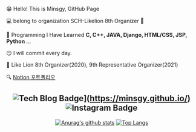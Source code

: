 
😁 Hello! This is Minsgy, GitHub Page  


💻 belong to organization  SCH-Likelion 8th Organizer 🦁  


🤩 Programming I Have Learned **C, C++, JAVA, Django, HTML/CSS, JSP, Python** ...  


😏 I will commit every day.  
  
🦁 Like Lion 8th Organizer(2020), 9th Representative Organizer(2021)  
  
🔍 [Notion 포트폴리오](https://www.notion.so/2d15dcbec9d144fd9c1ba8d850f721de)  
  
  
<div align=center>

  
![Tech Blog Badge](http://img.shields.io/badge/-Tech%20blog-black?style=flat-square&logo=github&link=https://minsgy.github.io/)](https://minsgy.github.io/)
![Instagram Badge](https://img.shields.io/badge/Instagram-ff69b4?style=flat-square&logo=instagram&logoColor=white&link=https://www.instagram.com/min_sgy/)
---


[![Anurag's github stats](https://github-readme-stats.vercel.app/api?username=minsgy&show_icons=true&theme=graywhite )](https://github.com/anuraghazra/github-readme-stats)
[![Top Langs](https://github-readme-stats.vercel.app/api/top-langs/?username=minsgy&layout=compact)](https://github.com/anuraghazra/github-readme-stats)
</div>
